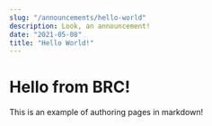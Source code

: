 ```yaml
---
slug: "/announcements/hello-world"
description: Look, an announcement!
date: "2021-05-08"
title: "Hello World!"
---
```


# Hello from BRC!

This is an example of authoring pages in markdown!
